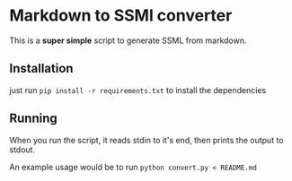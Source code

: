 # Markdown to SSMl converter

This is a **super simple** script to generate SSML from markdown.

## Installation

just run `pip install -r requirements.txt` to install the dependencies

## Running

When you run the script, it reads stdin to it's end, then prints the output to stdout.

An example usage would be to run `python convert.py < README.md`
